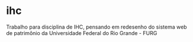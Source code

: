 # ihc

Trabalho para disciplina de IHC, pensando em redesenho do sistema web de patrimônio da Universidade Federal do Rio Grande - FURG
